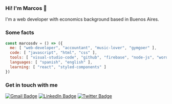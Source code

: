 ### Hi! I'm Marcos 👋

I'm a web developer with economics background based in Buenos Aires.

### Some facts

```javascript
const marcosdv = () => ({
  me: [ "web-developer", "accountant", "music-lover", "gymgoer" ],
  code: [ "javascript", "html", "css" ],
  tools: [ "visual-studio-code", "github", "firebase", "node-js", "wordpress" ],
  languages: [ "spanish", "english" ],
  learning: [ "react", "styled-components" ]
})
```

### Get in touch with me

[![Gmail Badge](https://img.shields.io/badge/-@marcosdvecchia@gmail.com-gray?style=flat&labelColor=red&logo=gmail&logoColor=white&link=mailto:marcosdvecchia@gmail.com)](mailto:marcosdvecchia@gmail.com)
[![LinkedIn Badge](https://img.shields.io/badge/-Marcos%20Della%20Vecchia-gray?style=flat&labelColor=0077B5&logo=linkedin&logoColor=white&link=https://linkedin.com/in/marcos-dv)](https://linkedin.com/in/marcos-dv)
[![Twitter Badge](https://img.shields.io/badge/-@marcosdv-gray?style=flat&labelColor=1DA1F2&logo=twitter&logoColor=white&link=https://twitter.com/marcosdv)](https://twitter.com/marcosdv)
